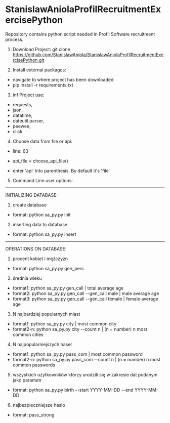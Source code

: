# StanislawAniolaProfilRecruitmentExercisePython
Repository contains python script needed in Profil Software recruitment process.

1. Download Project:
git clone https://github.com/StanislawAniola/StanislawAniolaProfilRecruitmentExercisePython.git

2. Install external packages:
- navigate to where project has been downloaded
- pip install -r requirements.txt

3. inf
Project use:
- requests,
- json,
- datatime,
- dateutil.parser,
- peewee,
- click

4. Choose data from file or api:
- line: 63
- api_file = choose_api_file()

- enter 'api' into parenthesis. By default it's 'file'

5. Command Line user options:

__________________________________
INITIALIZING DATABASE:
1. create database
- format: python sa_py.py init

2. inserting data to database
- format: python sa_py.py insert

__________________________________
OPERATIONS ON DATABASE:
1. procent kobiet i mężczyzn
- format: python sa_py.py gen_perc

2. średnia wieku
- format1: python sa_py.py gen_call | total average age
- format2: python sa_py.py gen_call --gen_call male | male average age
- format3: python sa_py.py gen_call --gen_call female | female average age

3. N najbardziej popularnych miast
- format1: python sa_py.py city | most common city
- format2-n: python sa_py.py city --count n | (n = number) n most common cities

4. N najpopularniejszych haseł
- format1: python sa_py.py pass_com | most common password
- format2-n: python sa_py.py pass_com --count n | (n = number) n most common passwords

5. wszystkich użytkowników którzy urodzili się w zakresie dat podanym jako parametr
- format: python sa_py.py birth --start YYYY-MM-DD --end YYYY-MM-DD

6. najbezpieczniejsze hasło
- format: pass_strong
